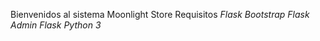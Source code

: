 Bienvenidos al sistema Moonlight Store
Requisitos
*Flask Bootstrap*
*Flask Admin*
*Flask*
*Python 3*